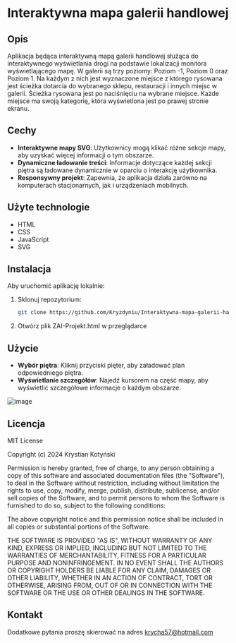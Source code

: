 # Interaktywna mapa galerii handlowej

## Opis
Aplikacja będąca interaktywną mapą galerii handlowej służąca do interaktywnego wyświetlania drogi na podstawie lokalizacji monitora wyświetlającego mapę. W galerii są trzy poziomy: Poziom -1, Poziom 0 oraz Poziom 1. Na każdym z nich jest wyznaczone miejsce z którego rysowana jest ścieżka dotarcia do wybranego sklepu, restauracji i innych miejsc w galerii. Ścieżka rysowana jest po naciśnięciu na wybrane miejsce. Każde miejsce ma swoją kategorię, która wyświetlona jest po prawej stronie ekranu.

## Cechy
- **Interaktywne mapy SVG**: Użytkownicy mogą klikać różne sekcje mapy, aby uzyskać więcej informacji o tym obszarze.
- **Dynamiczne ładowanie treści**: Informacje dotyczące każdej sekcji piętra są ładowane dynamicznie w oparciu o interakcję użytkownika.
- **Responsywny projekt**: Zapewnia, że ​​aplikacja działa zarówno na komputerach stacjonarnych, jak i urządzeniach mobilnych.

## Użyte technologie
- HTML
- CSS
- JavaScript
- SVG

## Instalacja
Aby uruchomić aplikację lokalnie:

1. Sklonuj repozytorium:
   ```bash
   git clone https://github.com/Kryzdyniu/Interaktywna-mapa-galerii-handlowej.git
2. Otwórz plik ZAI-Projekt.html w przeglądarce

## Użycie
- **Wybór piętra**: Kliknij przyciski pięter, aby załadować plan odpowiedniego piętra.
- **Wyświetlanie szczegółów**: Najedź kursorem na część mapy, aby wyświetlić szczegółowe informacje o każdym obszarze.

![image](https://github.com/Kryzdyniu/Interaktywna-mapa-galerii-handlowej/assets/173569908/a0f909e7-c004-46bc-839d-2f40a7936b80)


## Licencja
MIT License

Copyright (c) 2024 Krystian Kotyński

Permission is hereby granted, free of charge, to any person obtaining a copy
of this software and associated documentation files (the "Software"), to deal
in the Software without restriction, including without limitation the rights
to use, copy, modify, merge, publish, distribute, sublicense, and/or sell
copies of the Software, and to permit persons to whom the Software is
furnished to do so, subject to the following conditions:

The above copyright notice and this permission notice shall be included in all
copies or substantial portions of the Software.

THE SOFTWARE IS PROVIDED "AS IS", WITHOUT WARRANTY OF ANY KIND, EXPRESS OR
IMPLIED, INCLUDING BUT NOT LIMITED TO THE WARRANTIES OF MERCHANTABILITY,
FITNESS FOR A PARTICULAR PURPOSE AND NONINFRINGEMENT. IN NO EVENT SHALL THE
AUTHORS OR COPYRIGHT HOLDERS BE LIABLE FOR ANY CLAIM, DAMAGES OR OTHER
LIABILITY, WHETHER IN AN ACTION OF CONTRACT, TORT OR OTHERWISE, ARISING FROM,
OUT OF OR IN CONNECTION WITH THE SOFTWARE OR THE USE OR OTHER DEALINGS IN THE
SOFTWARE.

## Kontakt
Dodatkowe pytania proszę skierować na adres krycha57@hotmail.com
